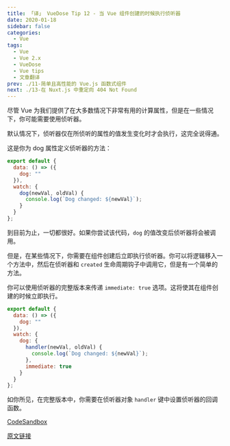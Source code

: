 ```yaml
---
title: 「译」 VueDose Tip 12 - 当 Vue 组件创建的时候执行侦听器
date: 2020-01-18
sidebar: false
categories:
  - Vue
tags:
  - Vue
  - Vue 2.x
  - VueDose
  - Vue tips
  - 文章翻译
prev: ./11-简单且高性能的 Vue.js 函数式组件
next: ./13-在 Nuxt.js 中重定向 404 Not Found
---
```


尽管 Vue 为我们提供了在大多数情况下非常有用的计算属性，但是在一些情况下，你可能需要使用侦听器。

默认情况下，侦听器仅在所侦听的属性的值发生变化时才会执行，这完全说得通。

这是你为 dog 属性定义侦听器的方法：

```js
export default {
  data: () => ({
    dog: ""
  }),
  watch: {
    dog(newVal, oldVal) {
      console.log(`Dog changed: ${newVal}`);
    }
  }
};
```

到目前为止，一切都很好。如果你尝试该代码，`dog` 的值改变后侦听器将会被调用。

但是，在某些情况下，你需要在组件创建后立即执行侦听器。你可以将逻辑移入一个方法中，然后在侦听器和 `created` 生命周期钩子中调用它，但是有一个简单的方法。

你可以使用侦听器的完整版本来传递 `immediate: true` 选项。这将使其在组件创建的时候立即执行。

```js
export default {
  data: () => ({
    dog: ""
  }),
  watch: {
    dog: {
      handler(newVal, oldVal) {
        console.log(`Dog changed: ${newVal}`);
      },
      immediate: true
    }
  }
};
```

如你所见，在完整版本中，你需要在侦听器对象 `handler` 键中设置侦听器的回调函数。

[CodeSandbox](https://codesandbox.io/s/rwxp7pnklo)

[原文链接](https://vuedose.tips/tips/run-watchers-when-a-vue-js-component-is-created)

